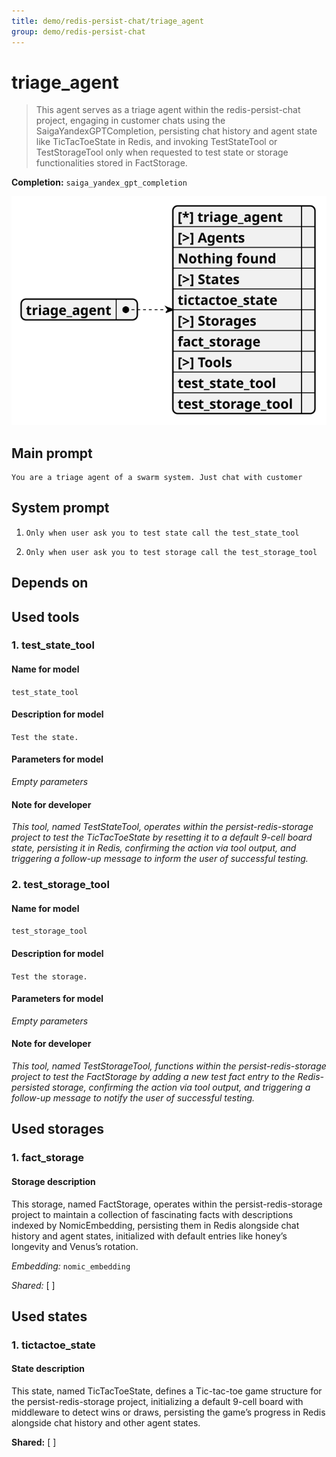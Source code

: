 ```yaml
---
title: demo/redis-persist-chat/triage_agent
group: demo/redis-persist-chat
---
```


# triage_agent

> This agent serves as a triage agent within the redis-persist-chat project, engaging in customer chats using the SaigaYandexGPTCompletion, persisting chat history and agent state like TicTacToeState in Redis, and invoking TestStateTool or TestStorageTool only when requested to test state or storage functionalities stored in FactStorage.

**Completion:** `saiga_yandex_gpt_completion`

![schema](../image/agent_schema_triage_agent.svg)

## Main prompt

```
You are a triage agent of a swarm system. Just chat with customer
```

## System prompt

1. `Only when user ask you to test state call the test_state_tool`

2. `Only when user ask you to test storage call the test_storage_tool`

## Depends on

## Used tools

### 1. test_state_tool

#### Name for model

`test_state_tool`

#### Description for model

`Test the state.`

#### Parameters for model

*Empty parameters*

#### Note for developer

*This tool, named TestStateTool, operates within the persist-redis-storage project to test the TicTacToeState by resetting it to a default 9-cell board state, persisting it in Redis, confirming the action via tool output, and triggering a follow-up message to inform the user of successful testing.*

### 2. test_storage_tool

#### Name for model

`test_storage_tool`

#### Description for model

`Test the storage.`

#### Parameters for model

*Empty parameters*

#### Note for developer

*This tool, named TestStorageTool, functions within the persist-redis-storage project to test the FactStorage by adding a new test fact entry to the Redis-persisted storage, confirming the action via tool output, and triggering a follow-up message to notify the user of successful testing.*

## Used storages

### 1. fact_storage

#### Storage description

This storage, named FactStorage, operates within the persist-redis-storage project to maintain a collection of fascinating facts with descriptions indexed by NomicEmbedding, persisting them in Redis alongside chat history and agent states, initialized with default entries like honey’s longevity and Venus’s rotation.

*Embedding:* `nomic_embedding`

*Shared:* [ ]

## Used states

### 1. tictactoe_state

#### State description

This state, named TicTacToeState, defines a Tic-tac-toe game structure for the persist-redis-storage project, initializing a default 9-cell board with middleware to detect wins or draws, persisting the game’s progress in Redis alongside chat history and other agent states.

**Shared:** [ ]
